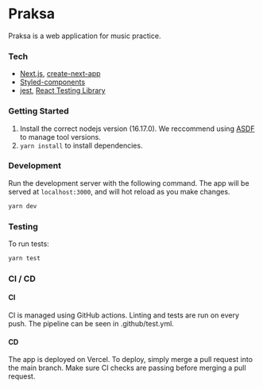 # Praksa

Praksa is a web application for music practice.

### Tech

- [Next.js](https://nextjs.org/), [create-next-app](https://github.com/vercel/next.js/tree/canary/packages/create-next-app)
- [Styled-components](https://styled-components.com/)
- [jest](https://jestjs.io/), [React Testing Library](https://testing-library.com/docs/react-testing-library/intro/)

### Getting Started

1. Install the correct nodejs version (16.17.0). We reccommend using [ASDF](https://asdf-vm.com/) to manage tool versions.
2. `yarn install` to install dependencies.

### Development

Run the development server with the following command. The app will be served at `localhost:3000`, and will hot reload as you make changes.

```bash
yarn dev
```

### Testing

To run tests:

```bash
yarn test
```

### CI / CD

#### CI

CI is managed using GitHub actions. Linting and tests are run on every push. The pipeline can be seen in .github/test.yml.

#### CD

The app is deployed on Vercel. To deploy, simply merge a pull request into the main branch. Make sure CI checks are passing before merging a pull request.
